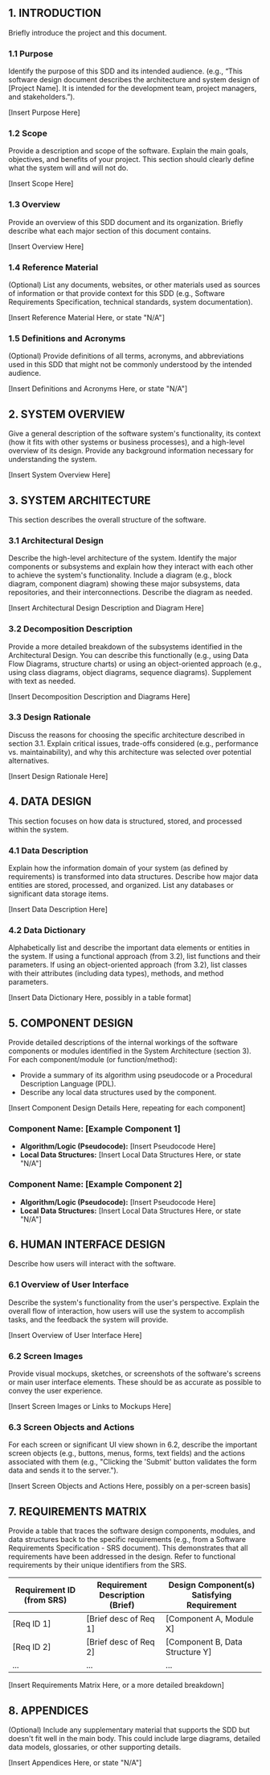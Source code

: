 ## 1. INTRODUCTION
Briefly introduce the project and this document.

### 1.1 Purpose
Identify the purpose of this SDD and its intended audience. (e.g., “This software design document describes the architecture and system design of [Project Name]. It is intended for the development team, project managers, and stakeholders.”).

[Insert Purpose Here]

### 1.2 Scope
Provide a description and scope of the software. Explain the main goals, objectives, and benefits of your project. This section should clearly define what the system will and will not do.

[Insert Scope Here]

### 1.3 Overview
Provide an overview of this SDD document and its organization. Briefly describe what each major section of this document contains.

[Insert Overview Here]

### 1.4 Reference Material
(Optional) List any documents, websites, or other materials used as sources of information or that provide context for this SDD (e.g., Software Requirements Specification, technical standards, system documentation).

[Insert Reference Material Here, or state "N/A"]

### 1.5 Definitions and Acronyms
(Optional) Provide definitions of all terms, acronyms, and abbreviations used in this SDD that might not be commonly understood by the intended audience.

[Insert Definitions and Acronyms Here, or state "N/A"]

## 2. SYSTEM OVERVIEW
Give a general description of the software system's functionality, its context (how it fits with other systems or business processes), and a high-level overview of its design. Provide any background information necessary for understanding the system.

[Insert System Overview Here]

## 3. SYSTEM ARCHITECTURE
This section describes the overall structure of the software.

### 3.1 Architectural Design
Describe the high-level architecture of the system. Identify the major components or subsystems and explain how they interact with each other to achieve the system's functionality. Include a diagram (e.g., block diagram, component diagram) showing these major subsystems, data repositories, and their interconnections. Describe the diagram as needed.

[Insert Architectural Design Description and Diagram Here]

### 3.2 Decomposition Description
Provide a more detailed breakdown of the subsystems identified in the Architectural Design. You can describe this functionally (e.g., using Data Flow Diagrams, structure charts) or using an object-oriented approach (e.g., using class diagrams, object diagrams, sequence diagrams). Supplement with text as needed.

[Insert Decomposition Description and Diagrams Here]

### 3.3 Design Rationale
Discuss the reasons for choosing the specific architecture described in section 3.1. Explain critical issues, trade-offs considered (e.g., performance vs. maintainability), and why this architecture was selected over potential alternatives.

[Insert Design Rationale Here]

## 4. DATA DESIGN
This section focuses on how data is structured, stored, and processed within the system.

### 4.1 Data Description
Explain how the information domain of your system (as defined by requirements) is transformed into data structures. Describe how major data entities are stored, processed, and organized. List any databases or significant data storage items.

[Insert Data Description Here]

### 4.2 Data Dictionary
Alphabetically list and describe the important data elements or entities in the system.
If using a functional approach (from 3.2), list functions and their parameters.
If using an object-oriented approach (from 3.2), list classes with their attributes (including data types), methods, and method parameters.

[Insert Data Dictionary Here, possibly in a table format]

## 5. COMPONENT DESIGN
Provide detailed descriptions of the internal workings of the software components or modules identified in the System Architecture (section 3). For each component/module (or function/method):
- Provide a summary of its algorithm using pseudocode or a Procedural Description Language (PDL).
- Describe any local data structures used by the component.

[Insert Component Design Details Here, repeating for each component]

### Component Name: [Example Component 1]
- **Algorithm/Logic (Pseudocode):**
  [Insert Pseudocode Here]
- **Local Data Structures:**
  [Insert Local Data Structures Here, or state "N/A"]

### Component Name: [Example Component 2]
- **Algorithm/Logic (Pseudocode):**
  [Insert Pseudocode Here]
- **Local Data Structures:**
  [Insert Local Data Structures Here, or state "N/A"]

## 6. HUMAN INTERFACE DESIGN
Describe how users will interact with the software.

### 6.1 Overview of User Interface
Describe the system's functionality from the user's perspective. Explain the overall flow of interaction, how users will use the system to accomplish tasks, and the feedback the system will provide.

[Insert Overview of User Interface Here]

### 6.2 Screen Images
Provide visual mockups, sketches, or screenshots of the software's screens or main user interface elements. These should be as accurate as possible to convey the user experience.

[Insert Screen Images or Links to Mockups Here]

### 6.3 Screen Objects and Actions
For each screen or significant UI view shown in 6.2, describe the important screen objects (e.g., buttons, menus, forms, text fields) and the actions associated with them (e.g., "Clicking the 'Submit' button validates the form data and sends it to the server.").

[Insert Screen Objects and Actions Here, possibly on a per-screen basis]

## 7. REQUIREMENTS MATRIX
Provide a table that traces the software design components, modules, and data structures back to the specific requirements (e.g., from a Software Requirements Specification - SRS document). This demonstrates that all requirements have been addressed in the design. Refer to functional requirements by their unique identifiers from the SRS.

| Requirement ID (from SRS) | Requirement Description (Brief) | Design Component(s) Satisfying Requirement |
|---------------------------|---------------------------------|--------------------------------------------|
| [Req ID 1]                | [Brief desc of Req 1]           | [Component A, Module X]                    |
| [Req ID 2]                | [Brief desc of Req 2]           | [Component B, Data Structure Y]            |
| ...                       | ...                             | ...                                        |

[Insert Requirements Matrix Here, or a more detailed breakdown]

## 8. APPENDICES
(Optional) Include any supplementary material that supports the SDD but doesn't fit well in the main body. This could include large diagrams, detailed data models, glossaries, or other supporting details.

[Insert Appendices Here, or state "N/A"]
